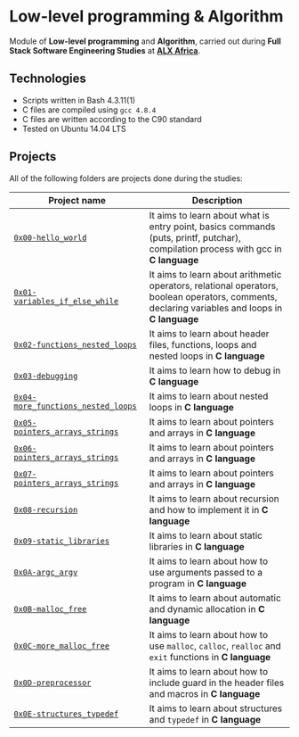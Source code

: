 # Low-level programming & Algorithm

Module of **Low-level programming** and **Algorithm**, carried out during **Full Stack Software Engineering Studies** at **[ALX Africa](https://www.alxafrica.com/)**.

## Technologies
* Scripts written in Bash 4.3.11(1)
* C files are compiled using `gcc 4.8.4`
* C files are written according to the C90 standard
* Tested on Ubuntu 14.04 LTS

## Projects
All of the following folders are projects done during the studies:

| Project name | Description |
| ------------ | ----------- |
| [`0x00-hello_world`](https://github.com/NalediMosehla/alx-low_level_programming/tree/master/0x00-hello_world) | It aims to learn about what is entry point, basics commands (puts, printf, putchar), compilation process with gcc in **C language** |
| [`0x01-variables_if_else_while`](https://github.com/NalediMosehla/alx-low_level_programming/tree/master/0x01-variables_if_else_while) | It aims to learn about arithmetic operators, relational operators, boolean operators, comments, declaring variables and loops in **C language** |
| [`0x02-functions_nested_loops`](https://github.com/NalediMosehla/alx-low_level_programming/tree/master/0x02-functions_nested_loops) | It aims to learn about header files, functions, loops and nested loops in **C language** |
| [`0x03-debugging`](https://github.com/NalediMosehlac/alx-low_level_programming/tree/master/0x03-debugging) | It aims to learn how to debug in **C language** |
| [`0x04-more_functions_nested_loops`](https://github.com/NalediMosehla/alx-low_level_programming/tree/master/0x04-more_functions_nested_loops) | It aims to learn about nested loops in **C language** |
| [`0x05-pointers_arrays_strings`](https://github.com/NalediMosehla/alx-low_level_programming/tree/master/0x05-pointers_arrays_strings) | It aims to learn about pointers and arrays in **C language** |
| [`0x06-pointers_arrays_strings`](https://github.com/NalediMosehla/alx-low_level_programming/tree/master/0x06-pointers_arrays_strings) | It aims to learn about pointers and arrays in **C language** |
| [`0x07-pointers_arrays_strings`](https://github.com/NalediMosehla/alx-low_level_programming/tree/master/0x07-pointers_arrays_strings) | It aims to learn about pointers and arrays in **C language** |
| [`0x08-recursion`](https://github.com/NalediMosehla/alx-low_level_programming/tree/master/0x08-recursion) | It aims to learn about recursion and how to implement it in **C language** |
| [`0x09-static_libraries`](https://github.com/NalediMosehla/alx-low_level_programming/tree/master/0x09-static_libraries) | It aims to learn about static libraries in **C language** |
| [`0x0A-argc_argv`](https://github.com/NalediMosehla/alx-low_level_programming/tree/master/0x0A-argc_argv) | It aims to learn about how to use arguments passed to a program in **C language** |
| [`0x0B-malloc_free`](https://github.com/NalediMosehla/alx-low_level_programming/tree/master/0x0B-malloc_free) | It aims to learn about automatic and dynamic allocation in **C language**|
| [`0x0C-more_malloc_free`](https://github.com/NalediMosehla/alx-low_level_programming/tree/master/0x0B-malloc_free) | It aims to learn about how to use `malloc`, `calloc`, `realloc` and `exit` functions in **C language** | 
| [`0x0D-preprocessor`](https://github.com/NalediMosehla/alx-low_level_programming/tree/master/0x0D-preprocessor) | It aims to learn about how to include guard in the header files and macros in **C language**|
| [`0x0E-structures_typedef`](https://github.com/NalediMosehla/alx-low_level_programming/tree/master/0x0E-structures_typedef) | It aims to learn about structures and `typedef` in **C language** |
